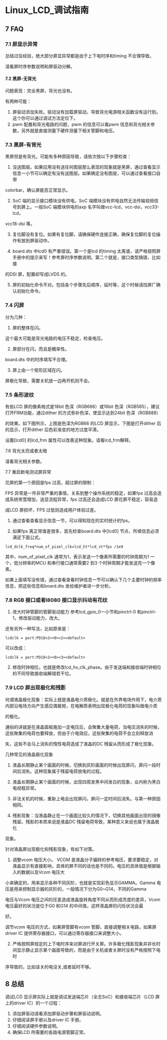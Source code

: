 # Linux_LCD_调试指南

## 7 FAQ

### 7.1 屏显示异常

总结过往经验，绝大部分屏显异常都是由于上下电时序和timing 不合理导致。

请看屏时序参数说明和屏驱动分解。

#### 7.2 黑屏-无背光

问题表现：完全黑屏，背光也没有。

有两种可能：

1. 屏驱动添加失败。驱动没有加载屏驱动，导致背光电源相关函数没有运行到。这个你可以通过调试方法定位下。
2. pwm 配置和背光电路的问题，pwm 的信息可以看pwm 信息和背光相关参数，另外就是直接测量下硬件测量下相关管脚和电压。

### 7.3 黑屏-有背光

黑屏但是有背光，可能有多种原因导致，请依次按以下步骤检查：

1. 没送图层。如果应用没有送任何图层那么表现的现象就是黑屏，通过查看显示信息一小节可以确定有没有送图层。如果确定没有图层，可以通过查看接口自带

  colorbar，确认屏能否正常显示。

2. SoC 端的显示接口模块没有供电。SoC 端模块没有供电自然无法传输视频信号到屏上。一般SoC 端模块供电的axp 名字叫做vcc-lcd，vcc-dsi，vcc33-lcd，

  vcc18-dsi 等。

3. 复位脚没有复位。如果有复位脚，请确保硬件连接正确，确保复位脚的复位操作有放到屏驱动中。

4. board.dts 中lcd0 有严重错误。第一个是lcd 的timing 太离谱，请严格按照屏手册中的提示来写！参考屏时序参数说明。第二个就是，接口类型搞错，比如接

  的DSI 屏，配置却写成LVDS 的。

5. 屏的初始化命令不对。包括各个步骤先后顺序，延时等，这个时候请找屏厂确认初始化命令。

### 7.4 闪屏

分为几种：

1. 屏的整体在闪。

  这个最大可能是背光电路的电压不稳定，检查电压。

2. 屏部分在闪，而且是概率性。

  board.dts 中的时序填写不合理。

3. 屏上由一个矩形区域在闪。

  屏极化导致，需要关机放一边再开机则不会。

### 7.5 条形波纹

有些LCD 屏的像素格式是18bit 色深（RGB666）或16bit 色深（RGB565），建议打开FRM功能，通过dither 的方式弥补色深，使显示达到24bit 色深（RGB888）

的效果。如下图所示，上图是色深为RGB66 的LCD 屏显示，下图是打开dither 后的显示，打开dither 后色彩渐变的地方过度平滑。

设置[lcd0] 的lcd_frm 属性可以改善这种现象。请看lcd_frm解释。

7.6 背光太亮或者太暗

请看背光相关参数。

7.7 重启断电测试屏异常

花屏的第一个原因是fps 过高，超过屏的限制：

FPS 异常是一件非常严重的事情，关系到整个操作系统的稳定，如果fps 过高会造成系统带宽增加，送显流程异常，fps 过高还会造成LCD 屏花屏不稳定，容易造

成LCD 屏损坏，FPS 过低则造成用户体验过差。

1. 通过查看查看显示信息一节，可以得知现在的实时统计的fps。

2. 如果fps 离正常值差很多，首先检查board.dts 中[lcd0] 节点，所填信息必须满足下面公式。

```
lcd_dclk_freq*num_of_pixel_clk=lcd_ht*lcd_vt*fps /1e9
```

其中，num_of_pixel_clk 通常为1，表示发送一个像素所需要的时钟周期为1 一个，低分辨率的MCU 和串行接口通常需要2 到3 个时钟周期才能发送完一个像素。

如果上面填写没有错，通过查看查看时钟信息一节可以确认下几个主要时钟的频率信息，把这些信息和board.dts 发给维护者进一步分析。

### 7.8 RGB 接口或者I8080 接口显示抖动有花纹

1. 改大时钟管脚的管脚驱动能力
  参考lcd_gpio_0一小节和pinctrl-0 和pinctrl-1，修改驱动能力，改大。

  还有另外一种写法，比如原来是：

  ```
  lcdclk = port:PD18<2><0><2><default>
  ```

  可以改成：

  ```
  lcdclk = port:PD18<2><0><3><default>
  ```

2. 修改时钟相位，也就是修改lcd_hv_clk_phase。由于发送端和接收端时钟相位的不同导致接收端解错若干位。

### 7.9 LCD 屏出现极化和残影

何谓液晶极化现象：实际上就是液晶电介质极化。就是在外界电场作用下，电介质内部沿电场方向产生感应偶极矩，在电解质表明出现极化电荷的现象叫做电介质

的极化。

通俗的讲就是在液晶面板施加一定电压后，会聚集大量电荷，当电压消失的时候，这些聚集的电荷也要释放，但由于介电效应，这些聚集的电荷不会立刻释放消

失，这些不会马上消失的惰性电荷造成了液晶的DC 残留从而形成了极化现象。

几种常见的液晶极化现象

1. 液晶长期静止某个画面的时候，切换到灰阶画面的时候出现屏闪，屏闪一段时间后消失。这种现象属于残留电荷放电的过程。

2. 液晶长期静止某个画面的时候，出现四周发黑中间发白的现象，业内称为黑白电视框异常。

3. 非法关机的时候，重新上电会出现屏闪，屏闪一定时间后消失。与第一种原因相同。

4. 残影现象：当液晶静止在一个画面比较久的情况下，切换其他画面出现的镜像残留。残影的本质来说是液晶DC 残留电荷导致，某种意义来说也属于液晶极化

  现象。

针对液晶屏出现极化和残影现象，有如下对策。
1. 调整vcom 电压大小。
  VCOM 是液晶分子偏转的参考电压，要求要稳定，对液晶显示有直接影响，具体的屏不同的话也是不同的。电压的具体值是根据输入的数据以及Vcom 电压大

  小来确定的，用来显示各种不同灰阶，也就是实现彩色显示GAMMA。Gamma 电压是用来控制显示器的灰阶的，一般情况下分为G0~G14，不同的Gamma 

  电压与Vcom 电压之间的压差造成液晶旋转角度不同从而形成亮度的差异，Vcom 电压最好的状况是位于G0 和G14 的中间值，这样液晶屏的闪烁状况会最

  好。

  调节vcom 电压的方式，如果屏管脚有vcom 管脚，直接调整相关电路，如果屏driver IC 提供寄存器接口，可以通过寄存器接口来调整大小。

2. 严格按照屏规定的上下电时序来对屏进行开关屏。许多极化残影现象并非长时间显示静止显示某个画面导致的，而是由于关机或者关屏时没有严格按照下电时

  序导致的，比如该关的电没关,或者延时不够。

## 8 总结

调试LCD 显示屏实际上就是调试发送端芯片（全志SoC）和接收端芯片（LCD 屏上的driver IC）的一个过程：

1. 添加屏驱动请看添加屏驱动步骤和屏驱动说明。
2. 仔细阅读屏手册以及driver IC 手册。
3. 仔细阅读硬件参数说明。
4. 确保LCD 所需要的各路电源管脚正常。